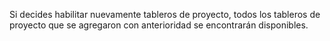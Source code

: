 Si decides habilitar nuevamente tableros de proyecto, todos los tableros de proyecto que se agregaron con anterioridad se encontrarán disponibles.
